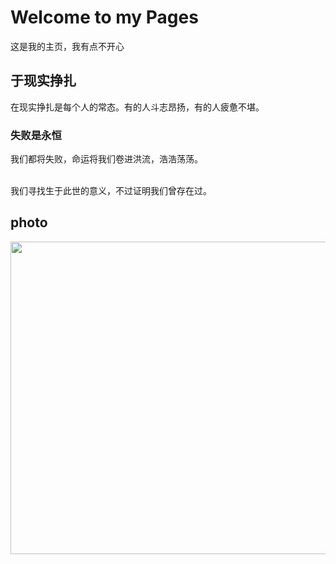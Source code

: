 # Welcome to my Pages
这是我的主页，我有点不开心

## 于现实挣扎
在现实挣扎是每个人的常态。有的人斗志昂扬，有的人疲惫不堪。



### 失败是永恒
我们都将失败，命运将我们卷进洪流，浩浩荡荡。

<br/>
我们寻找生于此世的意义，不过证明我们曾存在过。


## photo
<p>
<img src="t2.jpg" width="800" height="500" />
</p>
